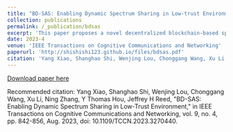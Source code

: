 ```yaml
---
title: "BD-SAS: Enabling Dynamic Spectrum Sharing in Low-trust Environment"
collection: publications
permalink: /_publication/bdsas
excerpt: 'This paper proposes a novel decentralized blockchain-based spectrum access system.'
date: 2023-4
venue: 'IEEE Transactions on Cognitive Communications and Networking'
paperurl: 'http://shishishi123.github.io/files/bdsas.pdf'
citation: 'Yang Xiao, Shanghao Shi, Wenjing Lou, Chonggang Wang, Xu Li, Ning Zhang, Y Thomas Hou, Jeffrey H Reed, "BD-SAS: Enabling Dynamic Spectrum Sharing in Low-Trust Environment," in IEEE Transactions on Cognitive Communications and Networking, vol. 9, no. 4, pp. 842-856, Aug. 2023, doi: 10.1109/TCCN.2023.3270440.'
---
```



[Download paper here](http://shishishi123.github.io/files/bdsas.pdf)

Recommended citation: Yang Xiao, Shanghao Shi, Wenjing Lou, Chonggang Wang, Xu Li, Ning Zhang, Y Thomas Hou, Jeffrey H Reed, "BD-SAS: Enabling Dynamic Spectrum Sharing in Low-Trust Environment," in IEEE Transactions on Cognitive Communications and Networking, vol. 9, no. 4, pp. 842-856, Aug. 2023, doi: 10.1109/TCCN.2023.3270440.
